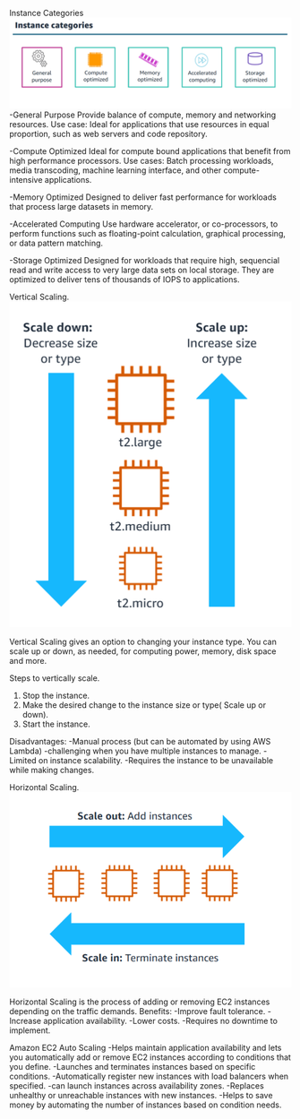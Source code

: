 Instance Categories
![Amazon Storage](https://github.com/Assekops/aws-notes/blob/main/diagrams/Instance%20categories.png)
-General Purpose
Provide balance of compute, memory and networking resources.
Use case: Ideal for applications that use resources in equal proportion, such as web servers and code repository.

-Compute Optimized
Ideal for compute bound applications that benefit from high performance processors.
Use cases: Batch processing workloads, media transcoding, machine learning interface, and other compute-intensive applications.

-Memory Optimized
Designed to deliver fast performance for workloads that process large datasets in memory.

-Accelerated Computing
Use hardware accelerator, or co-processors, to perform functions such as floating-point calculation, graphical processing, or data pattern matching.

-Storage Optimized
Designed for workloads that require high, sequencial read and write access to very large data sets on local storage. They are optimized to deliver tens of thousands of IOPS to applications.

Vertical Scaling.
![Amazon Storage](https://github.com/Assekops/aws-notes/blob/main/diagrams/vertical%20scaling.png)

Vertical Scaling gives an option to changing your instance type. You can scale up or down, as needed, for computing power, memory, disk space and more.

Steps to vertically scale.

1. Stop the instance.
2. Make the desired change to the instance size or type( Scale up or down).
3. Start the instance.

Disadvantages:
-Manual process (but can be automated by using AWS Lambda)
-challenging when you have multiple instances to manage.
-Limited on instance scalability.
-Requires the instance to be unavailable while making changes.

Horizontal Scaling.
![Amazon Storage](https://github.com/Assekops/aws-notes/blob/main/diagrams/horizontal%20scaling.png)

Horizontal Scaling is the process of adding or removing EC2 instances depending on the traffic demands.
Benefits:
-Improve fault tolerance.
-Increase application availability.
-Lower costs.
-Requires no downtime to implement.

Amazon EC2 Auto Scaling
-Helps maintain application availability and lets you automatically add or remove EC2 instances according to conditions that you define.
-Launches and terminates instances based on specific conditions.
-Automatically register new instances with load balancers when specified.
-can launch instances across availability zones.
-Replaces unhealthy or unreachable instances with new instances.
-Helps to save money by automating the number of instances based on condition needs.
